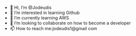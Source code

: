 - 👋 Hi, I’m @Jodeudis
- 👀 I’m interested in learning Github
- 🌱 I’m currently learning AWS
- 💞️ I’m looking to collaborate on how to become a developer
- 📫 How to reach me:jodeudis1@gmail
com

<!---
Jodeudis/Jodeudis is a ✨ special ✨ repository because its `README.md` (this file) appears on your GitHub profile.
You can click the Preview link to take a look at your changes.
--->
